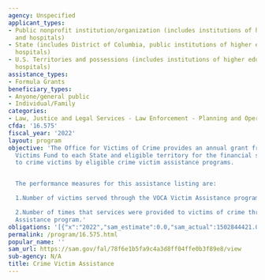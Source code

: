 ```yaml
---
agency: Unspecified
applicant_types:
- Public nonprofit institution/organization (includes institutions of higher education
  and hospitals)
- State (includes District of Columbia, public institutions of higher education and
  hospitals)
- U.S. Territories and possessions (includes institutions of higher education and
  hospitals)
assistance_types:
- Formula Grants
beneficiary_types:
- Anyone/general public
- Individual/Family
categories:
- Law, Justice and Legal Services - Law Enforcement - Planning and Operations
cfda: '16.575'
fiscal_year: '2022'
layout: program
objective: 'The Office for Victims of Crime provides an annual grant from the Crime
  Victims Fund to each State and eligible territory for the financial support of services
  to crime victims by eligible crime victim assistance programs.


  The performance measures for this assistance listing are:

  1.Number of victims served through the VOCA Victim Assistance program

  2.Number of times that services were provided to victims of crime through the Victim
  Assistance program.'
obligations: '[{"x":"2022","sam_estimate":0.0,"sam_actual":1502844421.0,"usa_spending_actual":1326598773.39},{"x":"2023","sam_estimate":0.0,"sam_actual":0.0,"usa_spending_actual":-33235.06},{"x":"2024","sam_estimate":0.0,"sam_actual":0.0,"usa_spending_actual":0.0}]'
permalink: /program/16.575.html
popular_name: ''
sam_url: https://sam.gov/fal/78f6e1b5fa9c4a3d8ff04ffe0b3f89e8/view
sub-agency: N/A
title: Crime Victim Assistance
---
```

